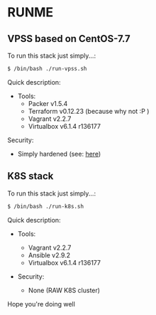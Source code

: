 # RUNME

## VPSS based on CentOS-7.7
To run this stack just simply...:
```bash
$ /bin/bash ./run-vpss.sh
```
Quick description:

* Tools:
  * Packer v1.5.4
  * Terraform v0.12.23 (because why not :P )
  * Vagrant v2.2.7
  * Virtualbox v6.1.4 r136177

Security:
  * Simply hardened (see: [here](https://github.com/jnehlt/sdg/tree/master/packer/pscr))

## K8S stack
To run this stack just simply...:
```bash
$ /bin/bash ./run-k8s.sh
```
Quick description:

* Tools:
  * Vagrant v2.2.7
  * Ansible v2.9.2
  * Virtualbox v6.1.4 r136177

* Security:
  * None (RAW K8S cluster)
  

Hope you're doing well